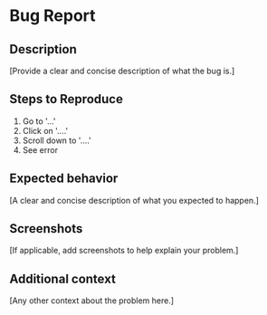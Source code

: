 # Bug Report

## Description

[Provide a clear and concise description of what the bug is.]

## Steps to Reproduce

1. Go to '...'
2. Click on '....'
3. Scroll down to '....'
4. See error

## Expected behavior

[A clear and concise description of what you expected to happen.]

## Screenshots

[If applicable, add screenshots to help explain your problem.]

## Additional context

[Any other context about the problem here.]